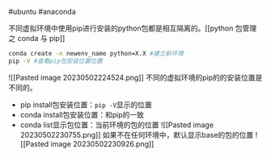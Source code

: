#ubuntu  #anaconda 

不同虚拟环境中使用pip进行安装的python包都是相互隔离的。[[python 包管理之 conda 与 pip]]

```bash
conda create -n newenv_name python=X.X #建立新环境
pip -V #查看pip包安装位置位置

```

![[Pasted image 20230502224524.png]]
不同的虚拟环境的pip的的安装位置是不同的。

- pip install包安装位置：`pip -V`显示的位置
- conda install包安装位置：和pip的一致
- conda list显示包位置：当前环境的包的位置
	![[Pasted image 20230502230755.png]]
	如果不在任何环境中，默认显示base的包的位置
	![[Pasted image 20230502230926.png]]